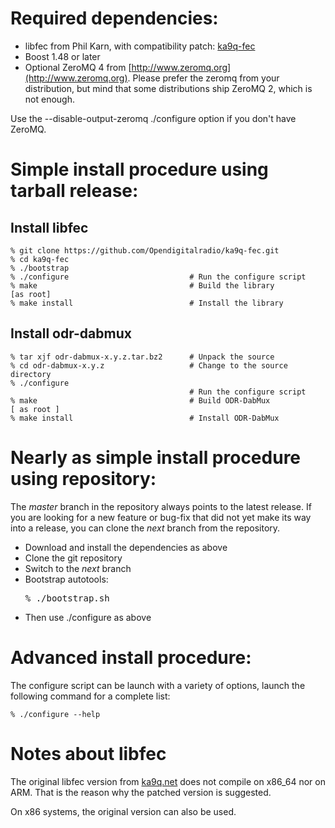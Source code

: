 Required dependencies:
======================

* libfec from Phil Karn, with compatibility patch:
[ka9q-fec](https://github.com/Opendigitalradio/ka9q-fec)
* Boost 1.48 or later
* Optional ZeroMQ 4 from [http://www.zeromq.org](http://www.zeromq.org).
  Please prefer the zeromq from your distribution, but mind that some distributions
  ship ZeroMQ 2, which is not enough.

Use the --disable-output-zeromq ./configure option if you don't have ZeroMQ.

Simple install procedure using tarball release:
===============================================

Install libfec
--------------

    % git clone https://github.com/Opendigitalradio/ka9q-fec.git
    % cd ka9q-fec
    % ./bootstrap
    % ./configure                           # Run the configure script
    % make                                  # Build the library
    [as root]
    % make install                          # Install the library

Install odr-dabmux
------------------

    % tar xjf odr-dabmux-x.y.z.tar.bz2      # Unpack the source
    % cd odr-dabmux-x.y.z                   # Change to the source directory
    % ./configure
                                            # Run the configure script
    % make                                  # Build ODR-DabMux
    [ as root ]
    % make install                          # Install ODR-DabMux

Nearly as simple install procedure using repository:
====================================================

The *master* branch in the repository always points to the
latest release. If you are looking for a new feature or bug-fix
that did not yet make its way into a release, you can clone the
*next* branch from the repository.

* Download and install the dependencies as above
* Clone the git repository
* Switch to the *next* branch
* Bootstrap autotools: <pre>% ./bootstrap.sh</pre>
* Then use ./configure as above


Advanced install procedure:
===========================

The configure script can be launch with a variety of options, launch the
following command for a complete list:

    % ./configure --help

Notes about libfec
==================
The original libfec version from
[ka9q.net](http://www.ka9q.net/code/fec/fec-3.0.1.tar.bz2)
does not compile on x86\_64 nor on ARM. That is the reason why the patched
version is suggested.

On x86 systems, the original version can also be used.
